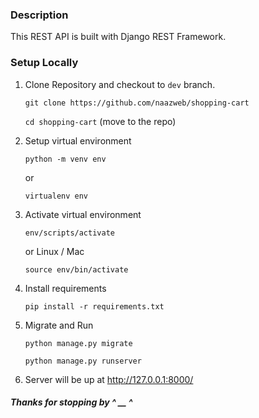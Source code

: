 ### Description
This REST API is built with Django REST Framework.


### Setup Locally
1. Clone Repository and checkout to `dev` branch.

    `git clone https://github.com/naazweb/shopping-cart`

    `cd shopping-cart` (move to the repo)

2. Setup virtual environment

    `python -m venv env` 
   
    or
    
    `virtualenv env`
3. Activate virtual environment

    `env/scripts/activate`

    or Linux / Mac
    
    `source env/bin/activate`
4. Install requirements

    `pip install -r requirements.txt`
5. Migrate and Run

    `python manage.py migrate`

    `python manage.py runserver`

6. Server will be up at http://127.0.0.1:8000/


##### Thanks for stopping by ^ __ ^